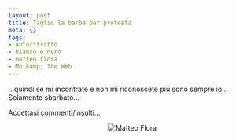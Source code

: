 ```yaml
--- 
layout: post
title: Taglio la barba per protesta
meta: {}
tags: 
- autoritratto
- bianco e nero
- matteo flora
- Me &amp; The Web
---
```

...quindi se mi incontrate e non mi riconoscete più sono sempre io... Solamente sbarbato...  
  
Accettasi commenti/insulti...  
  
<center>
<img src='http://farm4.static.flickr.com/3129/2410159246_568c5b9a70.jpg?v=0' alt='Matteo Flora' class='alignnone' />
</center>  
  
 
